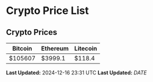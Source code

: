 # Crypto Price List

## Crypto Prices
| Bitcoin | Ethereum | Litecoin |
| ------- | -------- | -------- |
| $105607 | $3999.1 | $118.4 |
**Last Updated:** 2024-12-16 23:31 UTC
**Last Updated:** $DATE$
